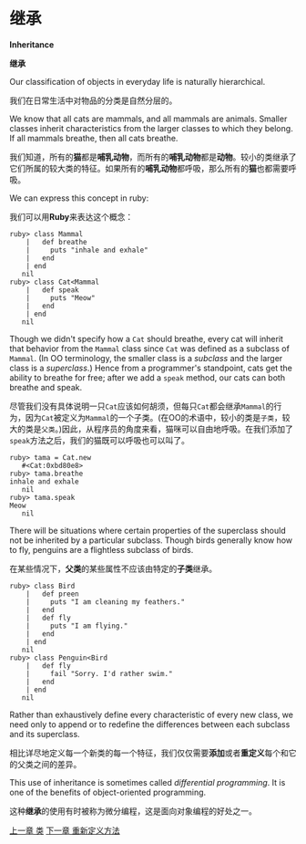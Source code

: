 # 继承
**Inheritance**

**继承**

Our classification of objects in everyday life is naturally hierarchical.

我们在日常生活中对物品的分类是自然分层的。

We know that all cats are mammals, and all mammals are animals. Smaller classes inherit characteristics from the larger classes to which they belong. If all mammals breathe, then all cats breathe.

我们知道，所有的**猫**都是**哺乳动物**，而所有的**哺乳动物**都是**动物**。较小的类继承了它们所属的较大类的特征。如果所有的**哺乳动物**都呼吸，那么所有的**猫**也都需要呼吸。

We can express this concept in ruby:

我们可以用**Ruby**来表达这个概念：

```
ruby> class Mammal
    |   def breathe
    |     puts "inhale and exhale"
    |   end
    | end
   nil
ruby> class Cat<Mammal
    |   def speak
    |     puts "Meow"
    |   end
    | end
   nil
```

Though we didn't specify how a `Cat` should breathe, every cat will inherit that behavior from the `Mammal` class since `Cat` was defined as a subclass of `Mammal`. (In OO terminology, the smaller class is a *subclass* and the larger class is a *superclass*.) Hence from a programmer's standpoint, cats get the ability to breathe for free; after we add a `speak` method, our cats can both breathe and speak.

尽管我们没有具体说明一只`Cat`应该如何胡须，但每只`Cat`都会继承`Mammal`的行为，因为`Cat`被定义为`Mammal`的一个子类。(在OO的术语中，较小的类是`子类`，较大的类是`父类`。)因此，从程序员的角度来看，猫咪可以自由地呼吸。在我们添加了`speak`方法之后，我们的猫既可以呼吸也可以叫了。

```
ruby> tama = Cat.new
   #<Cat:0xbd80e8>
ruby> tama.breathe
inhale and exhale
   nil
ruby> tama.speak
Meow
   nil
```

There will be situations where certain properties of the superclass should not be inherited by a particular subclass. Though birds generally know how to fly, penguins are a flightless subclass of birds.

在某些情况下，**父类**的某些属性不应该由特定的**子类**继承。

```
ruby> class Bird
​    |   def preen
​    |     puts "I am cleaning my feathers."
​    |   end
​    |   def fly
​    |     puts "I am flying."
​    |   end
​    | end
   nil
ruby> class Penguin<Bird
​    |   def fly
​    |     fail "Sorry. I'd rather swim."
​    |   end
​    | end
   nil
```
Rather than exhaustively define every characteristic of every new class, we need only to append or to redefine the differences between each subclass and its superclass. 

相比详尽地定义每一个新类的每一个特征，我们仅仅需要**添加**或者**重定义**每个和它的父类之间的差异。

This use of inheritance is sometimes called *differential programming*. It is one of the benefits of object-oriented programming.

这种**继承**的使用有时被称为微分编程，这是面向对象编程的好处之一。

[上一章 类](./classes.md "Classes")
[下一章 重新定义方法](./redefinemethods.md "Redefinition of methods")